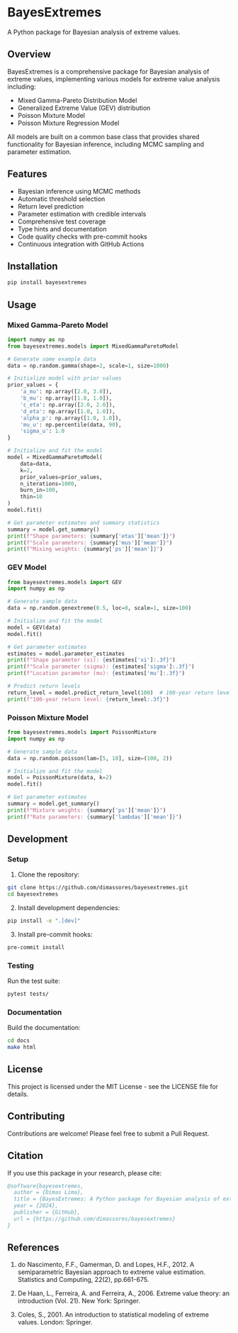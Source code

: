 # BayesExtremes

A Python package for Bayesian analysis of extreme values.

## Overview

BayesExtremes is a comprehensive package for Bayesian analysis of extreme values, implementing various models for extreme value analysis including:

- Mixed Gamma-Pareto Distribution Model
- Generalized Extreme Value (GEV) distribution
- Poisson Mixture Model
- Poisson Mixture Regression Model

All models are built on a common base class that provides shared functionality for Bayesian inference, including MCMC sampling and parameter estimation.

## Features

- Bayesian inference using MCMC methods
- Automatic threshold selection
- Return level prediction
- Parameter estimation with credible intervals
- Comprehensive test coverage
- Type hints and documentation
- Code quality checks with pre-commit hooks
- Continuous integration with GitHub Actions

## Installation

```bash
pip install bayesextremes
```

## Usage

### Mixed Gamma-Pareto Model

```python
import numpy as np
from bayesextremes.models import MixedGammaParetoModel

# Generate some example data
data = np.random.gamma(shape=2, scale=1, size=1000)

# Initialize model with prior values
prior_values = {
    'a_mu': np.array([2.0, 3.0]),
    'b_mu': np.array([1.0, 1.0]),
    'c_eta': np.array([2.0, 2.0]),
    'd_eta': np.array([1.0, 1.0]),
    'alpha_p': np.array([1.0, 1.0]),
    'mu_u': np.percentile(data, 90),
    'sigma_u': 1.0
}

# Initialize and fit the model
model = MixedGammaParetoModel(
    data=data,
    k=2,
    prior_values=prior_values,
    n_iterations=1000,
    burn_in=100,
    thin=10
)
model.fit()

# Get parameter estimates and summary statistics
summary = model.get_summary()
print(f"Shape parameters: {summary['etas']['mean']}")
print(f"Scale parameters: {summary['mus']['mean']}")
print(f"Mixing weights: {summary['ps']['mean']}")
```

### GEV Model

```python
from bayesextremes.models import GEV
import numpy as np

# Generate sample data
data = np.random.genextreme(0.5, loc=0, scale=1, size=100)

# Initialize and fit the model
model = GEV(data)
model.fit()

# Get parameter estimates
estimates = model.parameter_estimates
print(f"Shape parameter (xi): {estimates['xi']:.3f}")
print(f"Scale parameter (sigma): {estimates['sigma']:.3f}")
print(f"Location parameter (mu): {estimates['mu']:.3f}")

# Predict return levels
return_level = model.predict_return_level(100)  # 100-year return level
print(f"100-year return level: {return_level:.3f}")
```

### Poisson Mixture Model

```python
from bayesextremes.models import PoissonMixture
import numpy as np

# Generate sample data
data = np.random.poisson(lam=[5, 10], size=(100, 2))

# Initialize and fit the model
model = PoissonMixture(data, k=2)
model.fit()

# Get parameter estimates
summary = model.get_summary()
print(f"Mixture weights: {summary['ps']['mean']}")
print(f"Rate parameters: {summary['lambdas']['mean']}")
```

## Development

### Setup

1. Clone the repository:
```bash
git clone https://github.com/dimassores/bayesextremes.git
cd bayesextremes
```

2. Install development dependencies:
```bash
pip install -e ".[dev]"
```

3. Install pre-commit hooks:
```bash
pre-commit install
```

### Testing

Run the test suite:
```bash
pytest tests/
```

### Documentation

Build the documentation:
```bash
cd docs
make html
```

## License

This project is licensed under the MIT License - see the LICENSE file for details.

## Contributing

Contributions are welcome! Please feel free to submit a Pull Request.

## Citation

If you use this package in your research, please cite:

```bibtex
@software{bayesextremes,
  author = {Dimas Lima},
  title = {BayesExtremes: A Python package for Bayesian analysis of extreme values},
  year = {2024},
  publisher = {GitHub},
  url = {https://github.com/dimassores/bayesextremes}
}
```

## References

1. do Nascimento, F.F., Gamerman, D. and Lopes, H.F., 2012. A semiparametric Bayesian approach to extreme value estimation. Statistics and Computing, 22(2), pp.661-675.

2. De Haan, L., Ferreira, A. and Ferreira, A., 2006. Extreme value theory: an introduction (Vol. 21). New York: Springer.

3. Coles, S., 2001. An introduction to statistical modeling of extreme values. London: Springer.

